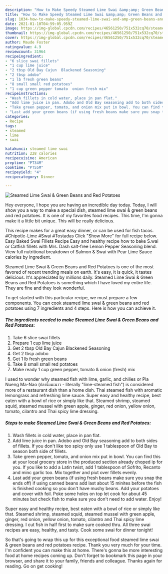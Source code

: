 ```yaml
---
description: "How to Make Speedy Steamed Lime Swai &amp;amp; Green Beans and Red Potatoes"
title: "How to Make Speedy Steamed Lime Swai &amp;amp; Green Beans and Red Potatoes"
slug: 1034-how-to-make-speedy-steamed-lime-swai-and-amp-green-beans-and-red-potatoes
date: 2021-01-10T04:59:05.959Z
image: https://img-global.cpcdn.com/recipes/46561250/751x532cq70/steamed-lime-swai-green-beans-and-red-potatoes-recipe-main-photo.jpg
thumbnail: https://img-global.cpcdn.com/recipes/46561250/751x532cq70/steamed-lime-swai-green-beans-and-red-potatoes-recipe-main-photo.jpg
cover: https://img-global.cpcdn.com/recipes/46561250/751x532cq70/steamed-lime-swai-green-beans-and-red-potatoes-recipe-main-photo.jpg
author: Maude Foster
ratingvalue: 4.9
reviewcount: 31964
recipeingredient:
- "6 slice swai fillets"
- "1 cup lime juice"
- "2 tbsp Old Bay Cajun  Blackened Seasoning"
- "2 tbsp adobo"
- "1 lb fresh green beans"
- "8 small small red potatoes"
- "1 cup green pepper tomato  onion fresh mix"
recipeinstructions:
- "Wash fillets in cold water, place in pan flat."
- "Add lime juice in pan. Adobo and Old Bay seasoning add to both sides of fillets. If you don&#39;t like too spicy only use 1 tablespoon of Old Bay to season both side of fillets."
- "Take green pepper, tomato, and onion mix put in bowl. You can find this at your local grocery store in the produced section already choped ip for you. If you like to add a Latin twist, add 1 tablespoon of Sofrito, Recanto and minc garlic too. Mix together and piut over fillets evenly."
- "Last add your green beans (if using fresh beans make sure you snap the ends off) if using canned beans add last about 15 minites before the fish is finished cooking so you don&#39;t have mushy beans. Add your potatoes and cover with foil. Poke some holes on top let cook for about 45 minutes but check fish to make sure you don&#39;t need to add water. Enjoy!"
categories:
- Recipe
tags:
- steamed
- lime
- swai

katakunci: steamed lime swai 
nutrition: 228 calories
recipecuisine: American
preptime: "PT34M"
cooktime: "PT55M"
recipeyield: "4"
recipecategory: Dinner

---
```



![Steamed Lime Swai &amp; Green Beans and Red Potatoes](https://img-global.cpcdn.com/recipes/46561250/751x532cq70/steamed-lime-swai-green-beans-and-red-potatoes-recipe-main-photo.jpg)

Hey everyone, I hope you are having an incredible day today. Today, I will show you a way to make a special dish, steamed lime swai &amp; green beans and red potatoes. It is one of my favorites food recipes. This time, I'm gonna make it a little bit unique. This will be really delicious.

This recipe makes for a great easy dinner, or can be used for fish tacos. #Chipotle-Lime #Swai #Tostadas Click &#34;Show More&#34; for full recipe below. Easy Baked Swai Fillets Recipe Easy and healthy recipe how to bake S.wai or Catfish fillets with Mrs. Dash salt-free Lemon Pepper Seasoning blend. View full nutritional breakdown of Salmon &amp; Swai with Pear Lime Sauce calories by ingredient.

Steamed Lime Swai &amp; Green Beans and Red Potatoes is one of the most favored of recent trending meals on earth. It's easy, it is quick, it tastes delicious. It's appreciated by millions daily. Steamed Lime Swai &amp; Green Beans and Red Potatoes is something which I have loved my entire life. They are fine and they look wonderful.


To get started with this particular recipe, we must prepare a few components. You can cook steamed lime swai &amp; green beans and red potatoes using 7 ingredients and 4 steps. Here is how you can achieve it.

<!--inarticleads1-->

##### The ingredients needed to make Steamed Lime Swai &amp; Green Beans and Red Potatoes:

1. Take 6 slice swai fillets
1. Prepare 1 cup lime juice
1. Get 2 tbsp Old Bay Cajun  Blackened Seasoning
1. Get 2 tbsp adobo
1. Get 1 lb fresh green beans
1. Take 8 small small red potatoes
1. Make ready 1 cup green pepper, tomato &amp; onion (fresh) mix


I used to wonder why steamed fish with lime, garlic, and chilies or Pla Nueng Ma-Nao (ปลานึ่งมะนาว - literally &#34;lime-steamed fish&#34;) is considered more of a restaurant dish than a home dish. Thai steamed fish with aromatic lemongrass and refreshing lime sauce. Super easy and healthy recipe, best eaten with a bowl of rice or simply like that. Steamed shrimp, steamed squid, steamed mussel with green apple, ginger, red onion, yellow onion, tomato, cilantro and Thai spicy lime dressing. 

<!--inarticleads2-->

##### Steps to make Steamed Lime Swai &amp; Green Beans and Red Potatoes:

1. Wash fillets in cold water, place in pan flat.
1. Add lime juice in pan. Adobo and Old Bay seasoning add to both sides of fillets. If you don&#39;t like too spicy only use 1 tablespoon of Old Bay to season both side of fillets.
1. Take green pepper, tomato, and onion mix put in bowl. You can find this at your local grocery store in the produced section already choped ip for you. If you like to add a Latin twist, add 1 tablespoon of Sofrito, Recanto and minc garlic too. Mix together and piut over fillets evenly.
1. Last add your green beans (if using fresh beans make sure you snap the ends off) if using canned beans add last about 15 minites before the fish is finished cooking so you don&#39;t have mushy beans. Add your potatoes and cover with foil. Poke some holes on top let cook for about 45 minutes but check fish to make sure you don&#39;t need to add water. Enjoy!


Super easy and healthy recipe, best eaten with a bowl of rice or simply like that. Steamed shrimp, steamed squid, steamed mussel with green apple, ginger, red onion, yellow onion, tomato, cilantro and Thai spicy lime dressing. I cut fish in half first to make sure cooked thru. All three swai recipes are easy, healthy, and tasty. Cook some swai for dinner tonight! 

So that's going to wrap this up for this exceptional food steamed lime swai &amp; green beans and red potatoes recipe. Thank you very much for your time. I'm confident you can make this at home. There's gonna be more interesting food at home recipes coming up. Don't forget to bookmark this page in your browser, and share it to your family, friends and colleague. Thanks again for reading. Go on get cooking!
